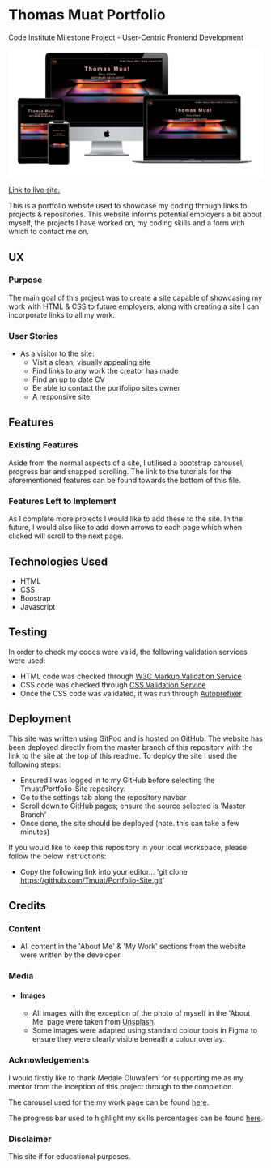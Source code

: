 # Thomas Muat Portfolio
Code Institute Milestone Project - User-Centric Frontend Development

![Picture of site on different devices](assets/images/site-overview.png)

[Link to live site.](tmuat.github.io/portfolio-site/)

This is a portfolio website used to showcase my coding through links to projects & repositories. This website informs potential employers a bit about myself, the projects I have worked on, my coding skills and a form with which to contact me on.

## UX

### Purpose

The main goal of this project was to create a site capable of showcasing my work with HTML & CSS to future employers, along with creating a site I can incorporate links to all my work. 

### User Stories

- As a visitor to the site:
    - Visit a clean, visually appealing site
    - Find links to any work the creator has made
    - Find an up to date CV
    - Be able to contact the portfolipo sites owner
    - A responsive site

## Features

### Existing Features

Aside from the normal aspects of a site, I utilised a bootstrap carousel, progress bar and snapped scrolling. The link to the tutorials for the aforementioned features can be found towards the bottom of this file.

### Features Left to Implement

As I complete more projects I would like to add these to the site. In the future, I would also like to add down arrows to each page which when clicked will scroll to the next page.


## Technologies Used

- HTML
- CSS
- Boostrap
- Javascript

## Testing

In order to check my codes were valid, the following validation services were used:
- HTML code was checked through [W3C Markup Validation Service](https://validator.w3.org/) 
- CSS code was checked through [CSS Validation Service](https://jigsaw.w3.org/css-validator/)
- Once the CSS code was validated, it was run through [Autoprefixer](https://autoprefixer.github.io/)


## Deployment

This site was written using GitPod and is hosted on GitHub. The website has been deployed directly from the master branch of this repository with the link to the site at the top of this readme. To deploy the site I used the following steps:
- Ensured I was logged in to my GitHub before selecting the Tmuat/Portfolio-Site repository.
- Go to the settings tab along the repository navbar
- Scroll down to GitHub pages; ensure the source selected is 'Master Branch'
- Once done, the site should be deployed (note. this can take a few minutes)

If you would like to keep this repository in your local workspace, please follow the below instructions:
- Copy the following link into your editor... 'git clone https://github.com/Tmuat/Portfolio-Site.git' 

## Credits

### Content

- All content in the 'About Me' & 'My Work' sections from the website were written by the developer.

### Media

- #### Images
    - All images with the exception of the photo of myself in the 'About Me' page were taken from [Unsplash](https://www.unsplash.com/).
    - Some images were adapted using standard colour tools in Figma to ensure they were clearly visible beneath a colour overlay.

### Acknowledgements

I would firstly like to thank Medale Oluwafemi for supporting me as my mentor from the inception of this project through to the completion. 

The carousel used for the my work page can be found [here](https://azmind.com/demo/bootstrap-carousel-multiple-items/).

The progress bar used to highlight my skills percentages can be found [here](https://bestjquery.com/tutorial/progress-bar/demo77/).

### Disclaimer

This site if for educational purposes.